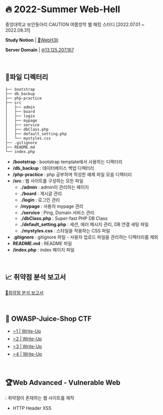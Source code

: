 <h1>🔥 2022-Summer Web-Hell</h1>

<p>중앙대학교 보안동아리 CAUTION 여름방학 웹 해킹 스터디 [2022.07.01 ~ 2022.08.31]</p>

<p><b>Study Notion</b> | <a href="https://myoungseok.notion.site/Web-Hacking-WebH3ll-48a96a349fec4ddebb4cb01efc1a44cd" target="_blank">📘WebH3ll</a><p>
<p><b>Server Domain</b> | <a href="http://13.125.207.167" target="_blank">🌐13.125.207.167</a></p>

<br>

<h2>📁파일 디렉터리</h2>

```
├── bootstrap
├── db_backup
├── php-practice
├── src
│   ├── admin
│   ├── board
│   ├── login
│   ├── mypage
│   ├── service
│   ├── dbClass.php
│   ├── default_setting.php
│   └── mystyles.css
├── .gitignore
├── README.md
└── index.php
```

<ul>
  <li><b>/bootstrap</b> : bootstrap template에서 사용하는 디렉터리</li>
  <li><b>/db_backup</b> : 데이터베이스 백업 디렉터리</li>
  <li><b>/php-practice</b> : php 공부하며 작성한 예제 파일 모음 디렉터리</li>
  <li>
    <b>/src</b> : 웹 사이트를 구성하는 모든 파일
    <ul>
      <li><b>./admin</b> : admin이 관리하는 페이지</li>
      <li><b>./board</b> : 게시글 관리</li>
      <li><b>./login</b> : 로그인 관리</li>
      <li><b>/mypage</b> : 사용자 mypage 관리</li>
      <li><b>./service</b> : Ping, Domain 서비스 관리</li>
      <li><b>./dbClass.php</b> : Super-fast PHP DB Class</li>
      <li><b>./default_setting.php</b> : 세션, 에러 메시지 관리, DB 연결 세팅 파일</li>
      <li><b>./mystyles.css</b> : 스타일을 적용하는 CSS 파일</li>
    </ul>
  </li>
  <li><b>.gitignore</b> : gitignore 파일 - 사용자 업로드 파일을 관리하는 디렉터리를 제외</li>
  <li><b>README.md</b> : README 파일</li>
  <li><b>/index.php</b> : index 페이지 파일</li>
</ul>

<br>

<h2>📈 취약점 분석 보고서</h2>
<p><a href="https://livecauac-my.sharepoint.com/:b:/g/personal/lunaram620_cau_ac_kr/EQn4JOi0OuVBl-5-7eyMMp0BI5eIK8yph9W45aSD1ksfuQ?e=e7PjiH" target="_blank">📃취약점 분석 보고서</a></p>

<br>

<h2>🧃 OWASP-Juice-Shop CTF</h2>

<ul>
  <li><a href="https://1unaram.notion.site/1-da8085df5d2a48139c7b0473b3953076" target="_blank">⭐1 | Write-Up</a></li>
  <li><a href="https://1unaram.notion.site/2-68379f8e996d4e88ab9fea782d010573" target="_blank">⭐2 | Write-Up</a></li>
  <li><a href="https://1unaram.notion.site/3-41a6660cb11542cf9da5dadc2ca54d92" target="_blank">⭐3 | Write-Up</a></li>
  <li><a href="https://1unaram.notion.site/4-ed8cf94ff80446acbaa90ecbf441d2d5" target="_blank">⭐4 | Write-Up</a></li>
</ul>

<br>

<h2>🏆Web Advanced - Vulnerable Web</h2>
<p>: 취약점이 존재하는 웹 사이트를 제작</p>
<ul>
  <li>HTTP Header XSS</li>
</ul>
